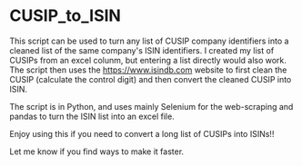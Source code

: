 # CUSIP_to_ISIN

This script can be used to turn any list of CUSIP company identifiers into a cleaned list of the same company's ISIN identifiers.
I created my list of CUSIPs from an excel colunm, but entering a list directly would also work. The script then uses the https://www.isindb.com website to first clean the CUSIP (calculate the control digit) and then convert the cleaned CUSIP into ISIN. 

The script is in Python, and uses mainly Selenium for the web-scraping and pandas to turn the ISIN list into an excel file. 

Enjoy using this if you need to convert a long list of CUSIPs into ISINs!!

Let me know if you find ways to make it faster.
